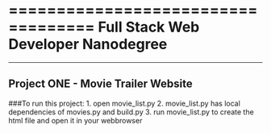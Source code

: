 ===================================
Full Stack Web Developer Nanodegree
===================================

-----------------------------------
Project ONE - Movie Trailer Website
-----------------------------------

###To run this project:
	1. open movie_list.py
	2. movie_list.py has local dependencies of movies.py and build.py
	3. run movie_list.py to create the html file and open it in your webbrowser
